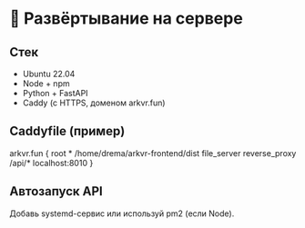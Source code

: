 # 🚀 Развёртывание на сервере

## Стек

- Ubuntu 22.04
- Node + npm
- Python + FastAPI
- Caddy (с HTTPS, доменом arkvr.fun)

## Caddyfile (пример)

arkvr.fun {
root * /home/drema/arkvr-frontend/dist
file_server
reverse_proxy /api/* localhost:8010
}


## Автозапуск API

Добавь systemd-сервис или используй pm2 (если Node).


